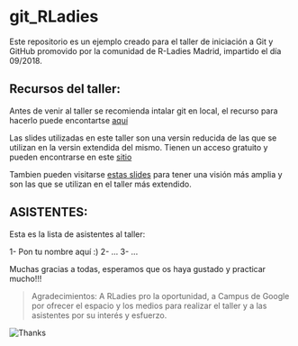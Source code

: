 # git_RLadies

Este repositorio es un ejemplo creado para el taller de iniciación a Git y GitHub promovido por la comunidad de R-Ladies Madrid, impartido el día 09/2018.

## Recursos del taller:

Antes de venir al taller se recomienda intalar git en local, el recurso para hacerlo puede encontartse [aquí](https://slides.com/elenam-lopez/taller-de-introduccion-a-git-y-github)

Las slides utilizadas en este taller son una versin reducida de las que se utilizan en la versin extendida del mismo. Tienen un acceso gratuito y pueden encontrarse en este [sitio](https://slides.com/elenam-lopez/no-liarla-parda-con-git-x-4)

Tambien pueden visitarse [estas slides](https://slides.com/elenam-lopez/no-liarla-parda-con-git-x-2) para tener una visión más amplia y son las que se utilizan en el taller más extendido.

## ASISTENTES:

Esta es la lista de asistentes al taller:

1- Pon tu nombre aquí :)
2- ...
3- ...

Muchas gracias a todas, esperamos que os haya gustado y practicar mucho!!!

> Agradecimientos:
> A RLadies pro la oportunidad, a Campus de Google por ofrecer el espacio y los medios para realizar el taller y a las asistentes por su interés y esfuerzo.

![Thanks](https://media.giphy.com/media/3oEjHWXddcCOGZNmFO/giphy.gif)
